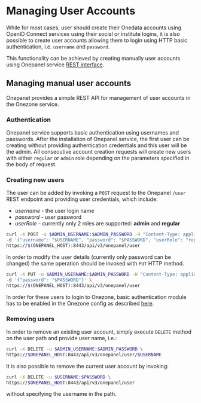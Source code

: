 # Managing User Accounts

While for most cases, user should create their Onedata accounts using OpenID Connect services using their social or institute logins, it is also possible to create user accounts allowing them to login using HTTP basic authentication, i.e. `username` and `password`.

This functionality can be achieved by creating manually user accounts using Onepanel service [REST interface](../advanced/rest/onepanel/overview.md).

## Managing manual user accounts

Onepanel provides a simple REST API for management of user accounts in the Onezone service.

### Authentication
Onepanel service supports basic authentication using usernames and passwords. After the installation of Onepanel service, the first user can be creating without providing authentication credentials and this user will be the admin. All consecutive account creation requests will create new users with either `regular` or `admin` role depending on the parameters specified in the body of request.

### Creating new users
The user can be added by invoking a `POST` request to the Onepanel `/user` REST endpoint and providing user credentials, which include:
* _username_ - the user login name
* _password_ - user password
* _userRole_ - currently only 2 roles are supported: **admin** and **regular**

```bash
curl -X POST -u $ADMIN_USERNAME:$ADMIN_PASSWORD -H "Content-Type: application/json" \
-d '{"username": "$USERNAME", "password": "$PASSWORD", "userRole": "regular"}' \
https://$(ONEPANEL_HOST):8443/api/v3/onepanel/user
```

In order to modify the user details (currently only password can be changed) the same operation should be invoked with `PUT` HTTP method.

```bash
curl -X PUT -u $ADMIN_USERNAME:$ADMIN_PASSWORD -H "Content-Type: application/json" \
-d '{"password": "$PASSWORD"}' \
https://$(ONEPANEL_HOST):8443/api/v3/onepanel/user
```

In order for these users to login to Onezone, basic authentication module has to be enabled in the Onezone config as described [here](./openid_configuration.md).

### Removing users
In order to remove an existing user account, simply execute `DELETE` method on the user path and provide user name, i.e.:

```bash
curl -X DELETE -u $ADMIN_USERNAME:$ADMIN_PASSWORD \
https://$ONEPANEL_HOST:8443/api/v3/onepanel/user/$USERNAME
```

It is also possible to remove the current user account by invoking:
```bash
curl -X DELETE -u $USERNAME:$PASSWORD \
https://$ONEPANEL_HOST:8443/api/v3/onepanel/user
```

without specifying the username in the path.
